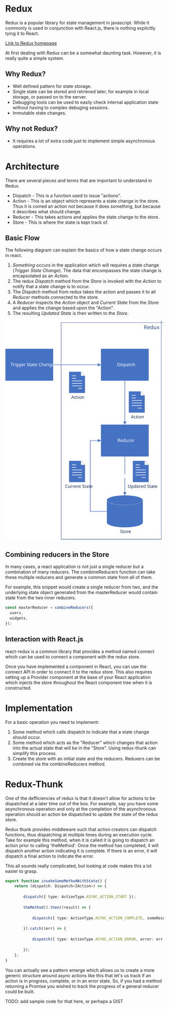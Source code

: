 # Redux

Redux is a popular library for state management in javascript.  While it commonly is used in conjunction with React.js, there is nothing explicitly tying it to React.

[Link to Redux homepage](https://redux.js.org/)

At first dealing with Redux can be a somewhat daunting task.  However, it is really quite a simple system.

## Why Redux?
* Well defined pattern for state storage.
* Single state can be stored and retrieved later, for example in local storage, or passed on to the server.
* Debugging tools can be used to easily check internal application state without having to complex debuging sessions.
* Immutable state changes.


## Why not Redux?
* It requires a lot of extra code just to implement simple asynchronous operations.

# Architecture

There are several pieces and terms that are important to understand in Redux.

* Dispatch - This is a function used to issue "actions".
* Action - This is an object which represents a state change in the store.  Thus it is coined an action not because it does something, but because it describes what should change.
* Reducer - This takes actions and applies the state change to the store.
* Store - This is where the state is kept track of.

## Basic Flow

The following diagram can explain the basics of how a state change occurs in react.
1. _Something_ occurs in the application which will requires a state change (_Trigger State Change_).  The data that encompasses the state change is encapsolated as an _Action_.
2. The redux _Dispatch_ method from the _Store_ is invoked with the _Action_ to notify that a state change is to occur.
3. The _Dispatch_ method from redux takes the action and passes it to all _Reducer_ methods connected to the store. 
4. A _Reducer_ inspects the _Action_ object and _Current State_ from the _Store_ and applies the change based upon the "Action".
5. The resulting _Updated State_ is then written to the _Store_.


![Redux Overview](redux.svg "Redux Overview")



## Combining reducers in the Store

In many cases, a react application is not just a single reducer but a combination of many reducers.  The combineReducers function can take these multiple reducers and generate a common state from all of them.

For example, this snippet would create a single reducer from two, and the underlying state object generated from the masterReducer would contain state from the two inner reducers.

```javascript
const masterReducer = combineReducers({
  users,
  widgets,
});
```

## Interaction with React.js

react-redux is a common library that provides a method named connect which can be used to connect a component with the redux store.  

Once you have implemented a component in React, you can use the connect API in order to connect it to the redux store.   This also requires setting up a Provider component at the base of your React application which injects the store throughout the React component tree when it is constructed.

# Implementation

For a basic operation you need to implement:
1. Some method which calls dispatch to indicate that a state change should occur.
2. Some method which acts as the "Reducer" which changes that action into the actual state that will be in the "Store".  Using redux-thunk can simplify this process.
3. Create the store with an initial state and the reducers. Reduxers can be combined via the combineReducers method.

# Redux-Thunk

One of the defficiencies of redux is that it doesn't allow for actions to be dispatched at a later time out of the box.  For example, say you have some asynchronous operation and only at the completion of the asynchronous operation should an action be dispatched to update the state of the redux store.

Redux thunk provides middleware such that action creators can dispatch functions, thus dispatching at multiple times during an execution cycle.  Take for example this method, when it is called it is going to dispatch an action prior to calling 'theMethod'.  Once the method has completed, it will dispatch another action indicating it is complete.  If there is an error, it will dispatch a final action to indicate the error.

This all sounds really complicated, but looking at code makes this a lot easier to grasp.

```typescript
export function invokeSomeMethodWithState() {
    return (dispatch: Dispatch<IAction>) => {

        dispatch({ type: ActionType.ASYNC_ACTION_START });

        theMethod().then((result) => {

            dispatch({ type: ActionType.ASYNC_ACTION_COMPLETE, someResult: result });

        }).catch((err) => {

            dispatch({ type: ActionType.ASYNC_ACTION_ERROR, error: err });

        });
    };
}
```

You can actually see a pattern emerge which allows us to create a more generic structure around async actions like this that let's us track if an action is in progress, complete, or in an error state.  So, if you had a method returning a Promise you wished to track the progress of a general reducer could be built.

TODO: add sample code for that here, or perhaps a GIST